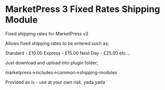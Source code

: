 # MarketPress 3 Fixed Rates Shipping Module

Fixed shipping rates for MarketPress v3

Allows fixed shipping rates to be entered such as;

Standard - £10.00
Express - £15.00
Next Day - £25.00
etc...

Just download and upload into plugin folder;

marketpress->includes->common->shipping-modules

Provided as is - use at your own risk, yada yada
